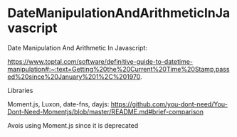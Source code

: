 # DateManipulationAndArithmeticInJavascript

Date Manipulation And Arithmetic In Javascript:

https://www.toptal.com/software/definitive-guide-to-datetime-manipulation#:~:text=Getting%20the%20Current%20Time%20Stamp,passed%20since%20January%201%2C%201970.

Libraries

Moment.js, Luxon, date-fns, dayjs:
https://github.com/you-dont-need/You-Dont-Need-Momentjs/blob/master/README.md#brief-comparison

Avois using Moment.js since it is deprecated
